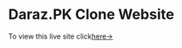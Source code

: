 <h1>Daraz.PK Clone Website</h1>
<p>To view this live site click<a href="https://651d15bfd736b621ffeb7e59--subtle-caramel-0eac21.netlify.app/">here-></a></p>
